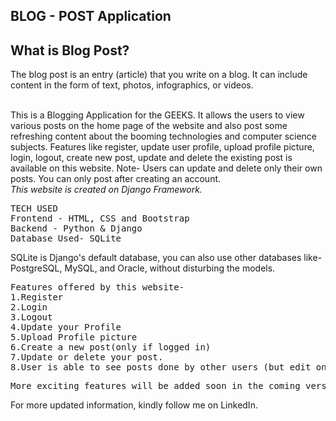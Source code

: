 <h2>BLOG - POST Application</h2>

## What is Blog Post?
The blog post is an entry (article) that you write on a blog. It can include content in the form of text, photos, infographics, or videos.

<br>
This is a Blogging Application for the GEEKS. It allows the users to view various posts on the home page of the website and also post some refreshing content about the booming technologies and computer science subjects. Features like register, update user profile, upload profile picture, login, logout, create new post, update and delete the existing post is available on this website. Note- Users can update and delete only their own posts. You can only post after creating an account.
<br>
<em>
This website is created on Django Framework.
</em>
<br>
<pre>
TECH USED
Frontend - HTML, CSS and Bootstrap
Backend - Python & Django
Database Used- SQLite 
</pre>
SQLite is Django's default database, you can also use other databases like-PostgreSQL, MySQL, and Oracle, without disturbing the models.
<pre>
Features offered by this website-
1.Register
2.Login
3.Logout
4.Update your Profile
5.Upload Profile picture
6.Create a new post(only if logged in)
7.Update or delete your post.
8.User is able to see posts done by other users (but edit only your their own posts)
</pre>
<pre>More exciting features will be added soon in the coming version.
</pre>

For more updated information, kindly follow me on LinkedIn.
